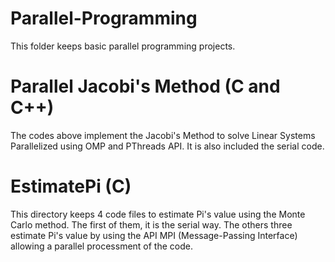 # Parallel-Programming

This folder keeps basic parallel programming projects.

# Parallel Jacobi's Method (C and C++)

The codes above implement the Jacobi's Method to solve Linear Systems Parallelized using OMP and PThreads API. It is also included the serial code.

# EstimatePi (C)
This directory keeps 4 code files to estimate Pi's value using the Monte Carlo method. The first of them, it is the serial way. The others three estimate Pi's value by using the API MPI (Message-Passing Interface) allowing a parallel processment of the code.
